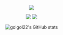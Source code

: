 <div align="center">
   <img src="https://capsule-render.vercel.app/api?type=Rounded&color=auto&height=100&section=header&text=golgol22&fontSize=30&animation=twinkling" />
   
   <a href="https://golgol22.github.io"><img src="https://img.shields.io/badge/blog-20C997?style=flat&logo=git&logoColor=white"/></a> 
   <a href= "mailto:heojungyeon.97@gmail.com" ><img src="https://img.shields.io/badge/gmail-EA4335?style=flat&logo=gmail&logoColor=white"/></a>
 
  ![golgol22's GitHub stats](https://github-readme-stats.vercel.app/api?username=golgol22&show_icons=true&theme=cobalt)

  <!-- ![Top Langs](https://github-readme-stats.vercel.app/api/top-langs/?username=golgol22&theme=cobalt&exclude_repo=Computer-Science-Engineering&layout=compact&langs_count=6)-->

</div>
